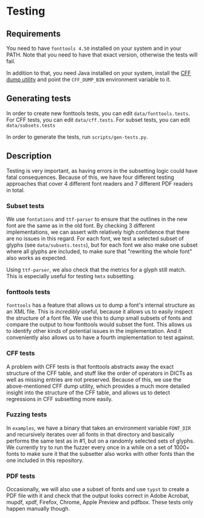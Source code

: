 # Testing

## Requirements
You need to have `fonttools 4.50` installed on your system and in your PATH. Note that you need to have that
exact version, otherwise the tests will fail.

In addition to that, you need Java installed on your system, install the [CFF dump utility](https://github.com/janpe2/CFFDump/releases/tag/v1.3.0) and point the `CFF_DUMP_BIN` environment variable to it. 

## Generating tests
In order to create new fonttools tests, you can edit `data/fonttools.tests`. 
For CFF tests, you can edit `data/cff.tests`. For subset tests, you can edit `data/subsets.tests`

In order to generate the tests, run `scripts/gen-tests.py`.

## Description
Testing is very important, as having errors in the subsetting logic could have fatal consequences.
Because of this, we have four different testing approaches that cover 4 different 
font readers and 7 different PDF readers in total.

### Subset tests
We use `fontations` and `ttf-parser` to ensure that the outlines in the new font are the same as in the 
old font. By checking 3 different implementations, we can assert with relatively high confidence that there are
no issues in this regard. For each font, we test a selected subset of glyphs (see `data/subsets.tests`), but
for each font we also make one subset where all glyphs are included, to make sure that "rewriting the whole font"
also works as expected.

Using `ttf-parser`, we also check that the metrics for a glyph still match. This is especially useful for testing
`hmtx` subsetting.

### fonttools tests
`fonttools` has a feature that allows us to dump a font's internal structure as an XML file. This is
_incredibly_ useful, because it allows us to easily inspect the structure of a font file. We use this to
dump small subsets of fonts and compare the output to how fonttools would subset the font. This allows us
to identify other kinds of potential issues in the implementation. And it conveniently also allows us to
have a fourth implementation to test against.

### CFF tests
A problem with CFF tests is that fonttools abstracts away the exact structure of the CFF table,
and stuff like the order of operators in DICTs as well as missing entries are not preserved. Because of
this, we use the above-mentioned CFF dump utility, which provides a much more detailed insight into the 
structure of the CFF table, and allows us to detect regressions in CFF subsetting more easily.

### Fuzzing tests
In `examples`, we have a binary that takes an environment variable `FONT_DIR` and recursively iterates over all fonts
in that directory and basically performs the same test as in #1, but on a randomly selected sets of glyphs. We currently
try to run the fuzzer every once in a while on a set of 1000+ fonts to make sure it that the subsetter also works with
other fonts than the one included in this repository.

### PDF tests
Occasionally, we will also use a subset of fonts and use `typst` to create a PDF file with it and check
that the output looks correct in Adobe Acrobat, mupdf, xpdf, Firefox, Chrome, Apple Preview and pdfbox. These tests
only happen manually though.